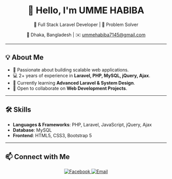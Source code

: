 <div align="center">

# 👋 Hello, I'm UMME HABIBA  

🚀 Full Stack Laravel Developer | 🧠 Problem Solver  

📍 Dhaka, Bangladesh | ✉️ [ummehabiba7145@gmail.com](mailto:ummehabiba7145@gmail.com)  

</div>

---

## 💡 About Me  
- 🎯 Passionate about building scalable web applications.  
- 💻 2+ years of experience in **Laravel, PHP, MySQL, jQuery, Ajax**.  
- 🌱 Currently learning **Advanced Laravel & System Design**.  
- 🤝 Open to collaborate on **Web Development Projects**.  

---

## 🛠️ Skills  
- **Languages & Frameworks**: PHP, Laravel, JavaScript, jQuery, Ajax
- **Database**: MySQL  
- **Frontend**: HTML5, CSS3, Bootstrap 5  

---

## 📫 Connect with Me  
<p align="center">
  <a href="https://facebook.com/umme.habiba.862647" target="_blank">
    <img src="https://img.shields.io/badge/Facebook-1877F2?logo=facebook&logoColor=white" alt="Facebook">
  </a>
  <a href="mailto:ummehabiba7145@gmail.com">
    <img src="https://img.shields.io/badge/Email-D14836?logo=gmail&logoColor=white" alt="Email">
  </a>
</p>


